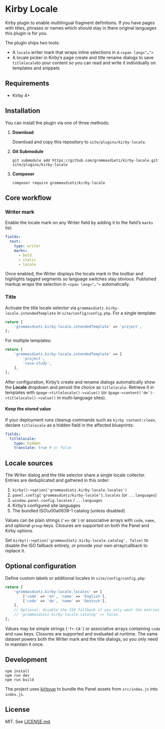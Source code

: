 # Kirby Locale

Kirby plugin to enable multilingual fragment definitions. If you have pages with titles, phrases or names which should stay in there original languages this plugin is for you.

The plugin ships two tools:

- A `locale` writer mark that wraps inline selections in a `<span lang="…">`
- A locale picker in Kirby’s page create and title rename dialogs to save `titlelocale`to your content so you can read and write it individually on templates and snippets

## Requirements

- Kirby 4+

## Installation

You can install the plugin via one of three methods:

1. **Download**

   Download and copy this repository to `site/plugins/kirby-locale`.

2. **Git Submodule**

   ```shell
   git submodule add https://github.com/grommasdietz/kirby-locale.git site/plugins/kirby-locale
   ```

3. **Composer**

   ```shell
   composer require grommasdietz/kirby-locale
   ```

## Core workflow

### Writer mark

Enable the locale mark on any Writer field by adding it to the field’s `marks` list:

```yaml
fields:
  text:
    type: writer
    marks:
      - bold
      - italic
      - locale
```

Once enabled, the Writer displays the locale mark in the toolbar and highlights tagged segments so language switches stay obvious. Published markup wraps the selection in `<span lang="…">` automatically.

### Title

Activate the title locale selector via `grommasdietz.kirby-locale.intendedTemplate` in `site/config/config.php`. For a single template:

```php
return [
    'grommasdietz.kirby-locale.intendedTemplate' => 'project',
];
```

For multiple templates:

```php
return [
    'grommasdietz.kirby-locale.intendedTemplate' => [
        'project',
        'case-study',
    ],
];
```

After configuration, Kirby’s create and rename dialogs automatically show the **Locale** dropdown and persist the choice as `titlelocale`. Retrieve it in templates with `$page->titlelocale()->value()` (or `$page->content('de')->titlelocale()->value()` in multi-language sites).

#### Keep the stored value

If your deployment runs cleanup commands such as `kirby content:clean`, declare `titlelocale` as a hidden field in the affected blueprints:

```yaml
fields:
  titlelocale:
    type: hidden
    translate: true # or false
```

## Locale sources

The Writer dialog and the title selector share a single locale collector. Entries are deduplicated and gathered in this order:

1. `kirby()->option('grommasdietz.kirby-locale.locales')`
2. `panel.config['grommasdietz/kirby-locale'].locales` (or `...languages`)
3. `window.panel.config.locales` / `...languages`
4. Kirby’s configured site languages
5. The bundled ISO\u00a0639-1 catalog (unless disabled)

Values can be plain strings (`'en-GB'`) or associative arrays with `code`, `name`, and optional `group` keys. Closures are supported on both the Panel and Kirby options.

Set `kirby()->option('grommasdietz.kirby-locale.catalog', false)` to disable the ISO fallback entirely, or provide your own array/callback to replace it.

## Optional configuration

Define custom labels or additional locales in `site/config/config.php`:

```php
return [
    'grommasdietz.kirby-locale.locales' => [
        ['code' => 'en', 'name' => 'English'],
        ['code' => 'de', 'name' => 'Deutsch'],
    ],
    // Optional: disable the ISO fallback if you only want the entries above
    // 'grommasdietz.kirby-locale.catalog' => false,
];
```

Values may be simple strings (`'fr-CA'`) or associative arrays containing `code` and `name` keys. Closures are supported and evaluated at runtime. The same dataset powers both the Writer mark and the title dialogs, so you only need to maintain it once.

## Development

```shell
npm install
npm run dev
npm run build
```

The project uses [kirbyup](https://github.com/getkirby/kirbyup) to bundle the Panel assets from `src/index.js` into `index.js`.

## License

MIT. See [LICENSE.md](LICENSE.md).
